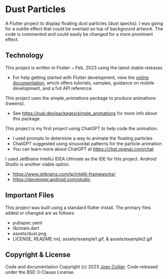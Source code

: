 # Dust Particles

A Flutter project to display floating dust particles (dust specks). I was going for a subtle effect that could be overlaid on top of background artwork.  The code is commented and could easily be changed for a more prominent effect.

## Technology

This project is written in Flutter ~ Feb, 2023 using the latest stable releases
* For help getting started with Flutter development, view the
[online documentation](https://docs.flutter.dev/), which offers tutorials,
samples, guidance on mobile development, and a full API reference.

This project uses the simple_animations package to produce animations (tweens).
* See https://pub.dev/packages/simple_animations for more info about this package

This project is my first project using ChatGPT to help code the animation.
* I used prompts to determine a way to animate the floating particles
* ChatGPT suggested using sinusoidal patterns for the particle animation
* You can learn more about ChatGPT at https://chat.openai.com/chat

I used JetBrains IntelliJ IDEA Ultimate as the IDE for this project.  Android Studio is another viable option.
* https://www.jetbrains.com/lp/intellij-frameworks/
* https://developer.android.com/studio

## Important Files
This project was built using a standard flutter install.  The primary files added or changed are as follows:
* pubspec.yaml
* lib/main.dart
* assets/dust.png
* LICENSE, README.md, assets/example1.gif, & assets/example2.gif

## Copyright & License
Code and documentation Copyright (c) 2023 <a href="https://joeycollier.com/">Joey Collier</a>. Code released under the BSD 3-Clause License.